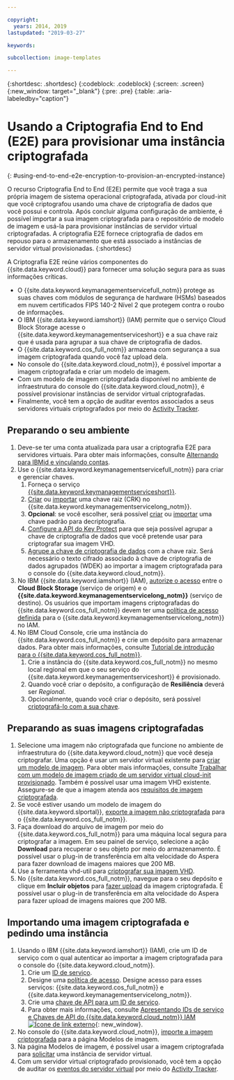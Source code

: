 ```yaml
---

copyright:
  years: 2014, 2019
lastupdated: "2019-03-27"

keywords:

subcollection: image-templates

---
```


{:shortdesc: .shortdesc}
{:codeblock: .codeblock}
{:screen: .screen}
{:new_window: target="_blank"}
{:pre: .pre}
{:table: .aria-labeledby="caption"}


# Usando a Criptografia End to End (E2E) para provisionar uma instância criptografada
{: #using-end-to-end-e2e-encryption-to-provision-an-encrypted-instance}

O recurso Criptografia End to End (E2E) permite que você traga a sua própria imagem de sistema operacional criptografada, ativada por cloud-init que você criptografou usando uma chave de criptografia de dados que você possui e controla. Após concluir alguma configuração de ambiente, é possível importar a sua imagem criptografada para o repositório de modelo de imagem e usá-la para provisionar instâncias de servidor virtual criptografadas. A criptografia E2E fornece criptografia de dados em repouso para o armazenamento que está associado a instâncias de servidor virtual provisionadas.
{:shortdesc}

A Criptografia E2E reúne vários componentes do {{site.data.keyword.cloud}} para fornecer uma solução segura para as suas informações críticas.

* O {{site.data.keyword.keymanagementservicefull_notm}} protege as suas chaves com módulos de segurança de hardware (HSMs) baseados em nuvem certificados FIPS 140-2 Nível 2 que protegem contra o roubo de informações.
* O IBM {{site.data.keyword.iamshort}} (IAM) permite que o serviço Cloud Block Storage acesse o {{site.data.keyword.keymanagementserviceshort}} e a sua chave raiz que é usada para agrupar a sua chave de criptografia de dados.
* O {{site.data.keyword.cos_full_notm}} armazena com segurança a sua imagem criptografada quando você faz upload dela.
* No console do {{site.data.keyword.cloud_notm}}, é possível importar a imagem criptografada e criar um modelo de imagem.
* Com um modelo de imagem criptografada disponível no ambiente de infraestrutura do console do {{site.data.keyword.cloud_notm}}, é possível provisionar instâncias de servidor virtual criptografadas.
* Finalmente, você tem a opção de auditar eventos associados a seus servidores virtuais criptografados por meio do [Activity Tracker](/docs/services/cloud-activity-tracker?topic=cloud-activity-tracker-activity_tracker_ov#activity_tracker_ov).

## Preparando o seu ambiente

1. Deve-se ter uma conta atualizada para usar a criptografia E2E para servidores virtuais. Para obter mais informações, consulte [Alternando para IBMid e vinculando contas](/docs/account/softlayerlink.html).
2. Use o {{site.data.keyword.keymanagementservicefull_notm}} para criar e gerenciar chaves.
      1. Forneça o serviço [{{site.data.keyword.keymanagementserviceshort}}](/docs/services/key-protect?topic=key-protect-provision#provision).
      2. [Criar](/docs/services/key-protect?topic=key-protect-create-root-keys#create-root-keys) ou [importar](/docs/services/key-protect?topic=key-protect-import-root-keys#import-root-keys) uma chave raiz (CRK) no {{site.data.keyword.keymanagementservicelong_notm}}.
      3. **Opcional**: se você escolher, será possível [criar](/docs/services/key-protect?topic=key-protect-create-standard-keys#create-standard-keys) ou [importar](/docs/services/key-protect?topic=key-protect-import-standard-keys#import-standard-keys) uma chave padrão para decriptografia.
      4. [Configure a API do Key Protect](/docs/services/key-protect?topic=key-protect-set-up-api#set-up-api) para que seja possível agrupar a chave de criptografia de dados que você pretende usar para criptografar sua imagem VHD.
      5. [Agrupe a chave de criptografia de dados](/docs/services/key-protect/wrap-keys.html#wrap-keys) com a chave raiz. Será necessário o texto cifrado associado à chave de criptografia de dados agrupados (WDEK) ao importar a imagem criptografada para o console do {{site.data.keyword.cloud_notm}}.
3. No IBM {{site.data.keyword.iamshort}} (IAM), [autorize o acesso](/docs/iam?topic=iam-serviceauth#create-auth) entre o **Cloud Block Storage** (serviço de origem) e o **{{site.data.keyword.keymanagementservicelong_notm}}** (serviço de destino). Os usuários que importam imagens criptografadas do {{site.data.keyword.cos_full_notm}} devem ter uma [política de acesso definida](/docs/iam?topic=iam-userroles#userroles) para o {{site.data.keyword.keymanagementservicelong_notm}} no IAM.
4. No IBM Cloud Console, crie uma instância do {{site.data.keyword.cos_full_notm}} e crie um depósito para armazenar dados. Para obter mais informações, consulte [Tutorial de introdução para o {{site.data.keyword.cos_full_notm}}](/docs/services/cloud-object-storage?topic=cloud-object-storage-getting-started-tutorial).
      1. Crie a instância do {{site.data.keyword.cos_full_notm}} no mesmo local regional em que o seu serviço do {{site.data.keyword.keymanagementserviceshort}} é provisionado.
      2. Quando você criar o depósito, a configuração de **Resiliência** deverá ser _Regional_.
      3. Opcionalmente, quando você criar o depósito, será possível [criptografá-lo com a sua chave](/docs/services/cloud-object-storage/basics?topic=cloud-object-storage-sse-kp#sse-kp).   

## Preparando as suas imagens criptografadas

1. Selecione uma imagem não criptografada que funcione no ambiente de infraestrutura do {{site.data.keyword.cloud_notm}} que você deseja criptografar. Uma opção é usar um servidor virtual existente para [criar um modelo de imagem](/docs/infrastructure/image-templates/docs/infrastructure/image-templates?topic=image-templates-creating-an-image-template#creating-an-image-template). Para obter mais informações, consulte [Trabalhar com um modelo de imagem criado de um servidor virtual cloud-init provisionado](/docs/infrastructure/image-templates?topic=image-templates-provisioning-with-a-cloud-init-enabled-image#work-with-an-image-template-created-from-a-cloud-init-provisioned-virtual-server). Também é possível usar uma imagem VHD existente. Assegure-se de que a imagem atenda aos [requisitos de imagem criptografada](/docs/infrastructure/image-templates?topic=image-templates-encrypted-image-reqs#encrypted-image-reqs).
2. Se você estiver usando um modelo de imagem do {{site.data.keyword.slportal}}, [exporte a imagem não criptografada](/docs/infrastructure/image-templates?topic=image-templates-exporting-an-image-to-ibm-cloud-object-storage) para o {{site.data.keyword.cos_full_notm}}.
3. Faça download do arquivo de imagem por meio do {{site.data.keyword.cos_full_notm}} para uma máquina local segura para criptografar a imagem. Em seu painel de serviço, selecione a ação **Download** para recuperar o seu objeto por meio do armazenamento. É possível usar o plug-in de transferência em alta velocidade do Aspera para fazer download de imagens maiores que 200 MB.
4. Use a ferramenta vhd-util para [criptografar sua imagem VHD](/docs/infrastructure/image-templates?topic=image-templates-create-encrypted-image).
5. No {{site.data.keyword.cos_full_notm}}, navegue para o seu depósito e clique em **Incluir objetos** para [fazer upload](/docs/services/cloud-object-storage?topic=cloud-object-storage-upload-data#upload-data) da imagem criptografada. É possível usar o plug-in de transferência em alta velocidade do Aspera para fazer upload de imagens maiores que 200 MB.

## Importando uma imagem criptografada e pedindo uma instância

1. Usando o IBM {{site.data.keyword.iamshort}} (IAM), crie um ID de serviço com o qual autenticar ao importar a imagem criptografada para o console do {{site.data.keyword.cloud_notm}}.
      1. Crie um [ID de serviço](/docs/iam?topic=iam-serviceids#serviceids).
      2. Designe uma [política de acesso](/docs/iam?topic=iam-serviceidpolicy#serviceidpolicy). Designe acesso para esses serviços: {{site.data.keyword.cos_full_notm}} e {{site.data.keyword.keymanagementservicelong_notm}}.
      3. Crie uma [chave de API para um ID de serviço](/docs/iam?topic=iam-serviceidapikeys#create_service_key).
      4. Para obter mais informações, consulte [Apresentando IDs de serviço e Chaves de API do {{site.data.keyword.cloud_notm}} IAM ![Ícone de link externo](../../icons/launch-glyph.svg "Ícone de link externo")](https://www.ibm.com/blogs/bluemix/2017/10/introducing-ibm-cloud-iam-service-ids-api-keys/){: new_window}.
2. No console do {{site.data.keyword.cloud_notm}}, [importe a imagem criptografada](/docs/infrastructure/image-templates?topic=image-templates-import-icos#import-icos) para a página Modelos de imagem.
3. Na página Modelos de imagem, é possível usar a imagem criptografada para [solicitar](/docs/infrastructure/image-templates?topic=image-templates-ordering-an-instance-from-an-image-template#ordering-an-instance-from-an-image-template) uma instância de servidor virtual.
4. Com um servidor virtual criptografado provisionado, você tem a opção de auditar os [eventos do servidor virtual](/docs/vsi?topic=virtual-servers-at_events#at_events) por meio do [Activity Tracker](/docs/services/cloud-activity-tracker?topic=cloud-activity-tracker-activity_tracker_ov#activity_tracker_ov).
